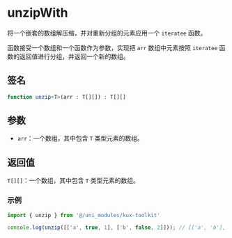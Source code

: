 # unzipWith <Badge type="tip" text="^1.0.1" />

将一个嵌套的数组解压缩，并对重新分组的元素应用一个 `iteratee` 函数。

函数接受一个数组和一个函数作为参数，实现把 `arr` 数组中元素按照 `iteratee` 函数的返回值进行分组，并返回一个新的数组。

## 签名

```ts
function unzip<T>(arr : T[][]) : T[][]
```

## 参数

- `arr`：一个数组，其中包含 `T` 类型元素的数组。

## 返回值

`T[][]`：一个数组，其中包含 `T` 类型元素的数组。

### 示例

```ts
import { unzip } from '@/uni_modules/kux-toolkit'

console.log(unzip([['a', true, 1], ['b', false, 2]])); // [['a', 'b'], [true, false], [1, 2]]
```
